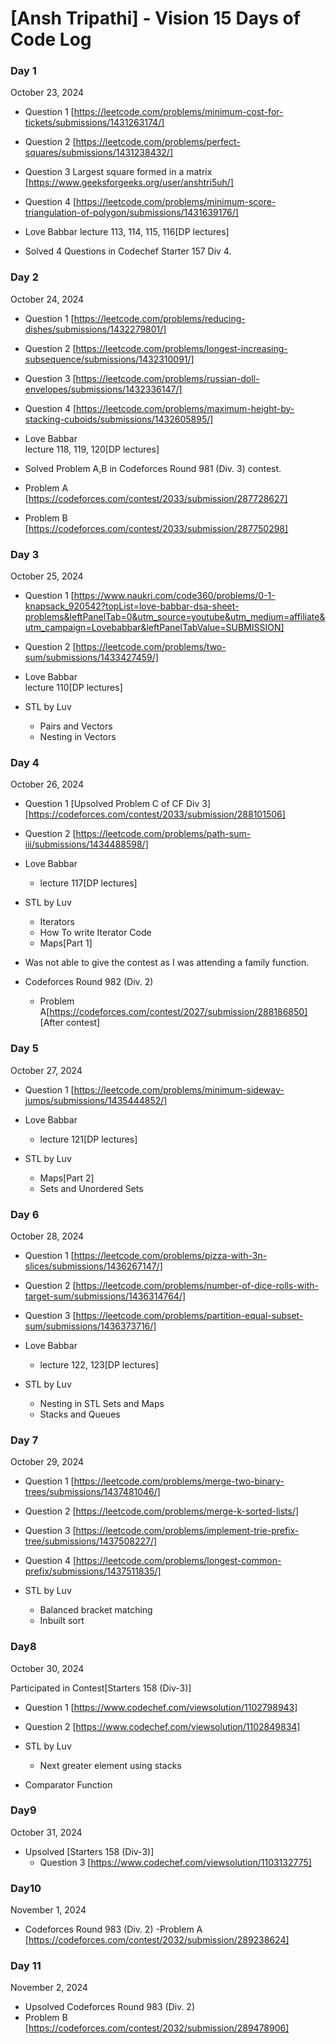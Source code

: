 # [Ansh Tripathi] - Vision 15 Days of Code Log

### Day 1

October 23, 2024

- Question 1 
[https://leetcode.com/problems/minimum-cost-for-tickets/submissions/1431263174/]
- Question 2 
[https://leetcode.com/problems/perfect-squares/submissions/1431238432/]
- Question 3 Largest square formed in a matrix 
[https://www.geeksforgeeks.org/user/anshtri5uh/]
- Question 4 
[https://leetcode.com/problems/minimum-score-triangulation-of-polygon/submissions/1431639176/]

- Love Babbar 
lecture 113, 114, 115, 116[DP lectures]

- Solved 4 Questions in Codechef Starter 157 Div 4.

### Day 2

October 24, 2024

- Question 1 
[https://leetcode.com/problems/reducing-dishes/submissions/1432279801/]
- Question 2 
[https://leetcode.com/problems/longest-increasing-subsequence/submissions/1432310091/]
- Question 3 
[https://leetcode.com/problems/russian-doll-envelopes/submissions/1432336147/]
- Question 4 
[https://leetcode.com/problems/maximum-height-by-stacking-cuboids/submissions/1432605895/]

- Love Babbar  
lecture 118, 119, 120[DP lectures]

- Solved Problem A,B in Codeforces Round 981 (Div. 3) contest.
- Problem A
[https://codeforces.com/contest/2033/submission/287728627]
- Problem B
[https://codeforces.com/contest/2033/submission/287750298]

### Day 3

October 25, 2024

- Question 1 
[https://www.naukri.com/code360/problems/0-1-knapsack_920542?topList=love-babbar-dsa-sheet-problems&leftPanelTab=0&utm_source=youtube&utm_medium=affiliate&utm_campaign=Lovebabbar&leftPanelTabValue=SUBMISSION]

- Question 2 
[https://leetcode.com/problems/two-sum/submissions/1433427459/]

- Love Babbar  
lecture 110[DP lectures]

- STL by Luv 
  - Pairs and Vectors
  - Nesting in Vectors

 ### Day 4

October 26, 2024


- Question 1 [Upsolved Problem C of CF Div 3]  
 [https://codeforces.com/contest/2033/submission/288101506]

- Question 2 
 [https://leetcode.com/problems/path-sum-iii/submissions/1434488598/]



- Love Babbar  
   - lecture 117[DP lectures]

- STL by Luv 
  - Iterators
  - How To write Iterator Code
  - Maps[Part 1]
- Was not able to give the contest as I was attending a family function.
- Codeforces Round 982 (Div. 2)
   - Problem A[https://codeforces.com/contest/2027/submission/288186850] [After contest]
 

 ### Day 5

October 27, 2024

- Question 1 
[https://leetcode.com/problems/minimum-sideway-jumps/submissions/1435444852/]


- Love Babbar  
  - lecture 121[DP lectures]

- STL by Luv 
  - Maps[Part 2]
  - Sets and Unordered Sets
 
### Day 6

October 28, 2024


- Question 1 
[https://leetcode.com/problems/pizza-with-3n-slices/submissions/1436267147/]

- Question 2
[https://leetcode.com/problems/number-of-dice-rolls-with-target-sum/submissions/1436314764/]

- Question 3
[https://leetcode.com/problems/partition-equal-subset-sum/submissions/1436373716/]

- Love Babbar  
  - lecture 122, 123[DP lectures]

- STL by Luv 
  - Nesting in STL Sets and Maps
  - Stacks and Queues 


### Day 7

October 29, 2024

- Question 1 
[https://leetcode.com/problems/merge-two-binary-trees/submissions/1437481046/]

- Question 2
[https://leetcode.com/problems/merge-k-sorted-lists/]

- Question 3
[https://leetcode.com/problems/implement-trie-prefix-tree/submissions/1437508227/]

- Question 4
 [https://leetcode.com/problems/longest-common-prefix/submissions/1437511835/] 

- STL by Luv 
  - Balanced bracket matching
  - Inbuilt sort

### Day8

October 30, 2024

Participated in Contest[Starters 158 (Div-3)]
 - Question 1 
 [https://www.codechef.com/viewsolution/1102798943]

 - Question 2
 [https://www.codechef.com/viewsolution/1102849834]


- STL by Luv 
  - Next greater element using stacks
- Comparator Function

### Day9

October 31, 2024
  
- Upsolved [Starters 158 (Div-3)]
  - Question 3
[https://www.codechef.com/viewsolution/1103132775]

### Day10

November 1, 2024

- Codeforces Round 983 (Div. 2)
  -Problem A
  [https://codeforces.com/contest/2032/submission/289238624]

 ### Day 11
 
  November 2, 2024

 - Upsolved Codeforces Round 983 (Div. 2)
  - Problem B    [https://codeforces.com/contest/2032/submission/289478906]

